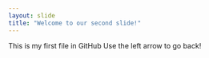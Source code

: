 ```yaml
---
layout: slide
title: "Welcome to our second slide!"
---
```

This is my first file in GitHub
Use the left arrow to go back!
